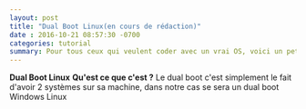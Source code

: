 ```yaml
---
layout: post
title: "Dual Boot Linux(en cours de rédaction)"
date : 2016-10-21 08:57:30 -0700
categories: tutorial
summary: Pour tous ceux qui veulent coder avec un vrai OS, voici un petit tuto pour installer une distribution Linux en dual boot.
---
```

**Dual Boot Linux**
**Qu'est ce que c'est ?**
Le dual boot c'est simplement le fait d'avoir 2 systèmes sur sa machine, dans notre cas se sera un dual boot Windows Linux





